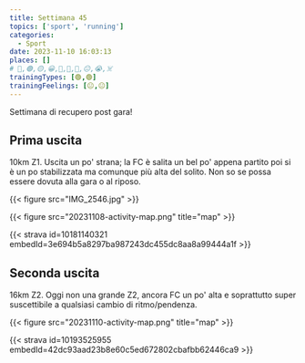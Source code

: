 ```yaml
---
title: Settimana 45
topics: ['sport', 'running']
categories:
  - Sport
date: 2023-11-10 16:03:13
places: []
# 🔴,🟢,🟡,😀,🙁,🫤,🙂,😐,😭,☠️
trainingTypes: [🟢,🟢]
trainingFeelings: [😐,😐]
---
```

Settimana di recupero post gara!
<!--more-->

## Prima uscita

10km Z1. Uscita un po' strana; la FC è salita un bel po' appena partito poi si è un po stabilizzata ma comunque più alta del solito.
Non so se possa essere dovuta alla gara o al riposo.

{{< figure src="IMG_2546.jpg" >}}

{{< figure src="20231108-activity-map.png" title="map" >}}

{{< strava id=10181140321 embedId=3e694b5a8297ba987243dc455dc8aa8a99444a1f >}}

## Seconda uscita

16km Z2. Oggi non una grande Z2, ancora FC un po' alta e soprattutto super suscettibile a qualsiasi cambio di ritmo/pendenza.

{{< figure src="20231110-activity-map.png" title="map" >}}

{{< strava id=10193525955 embedId=42dc93aad23b8e60c5ed672802cbafbb62446ca9 >}}
